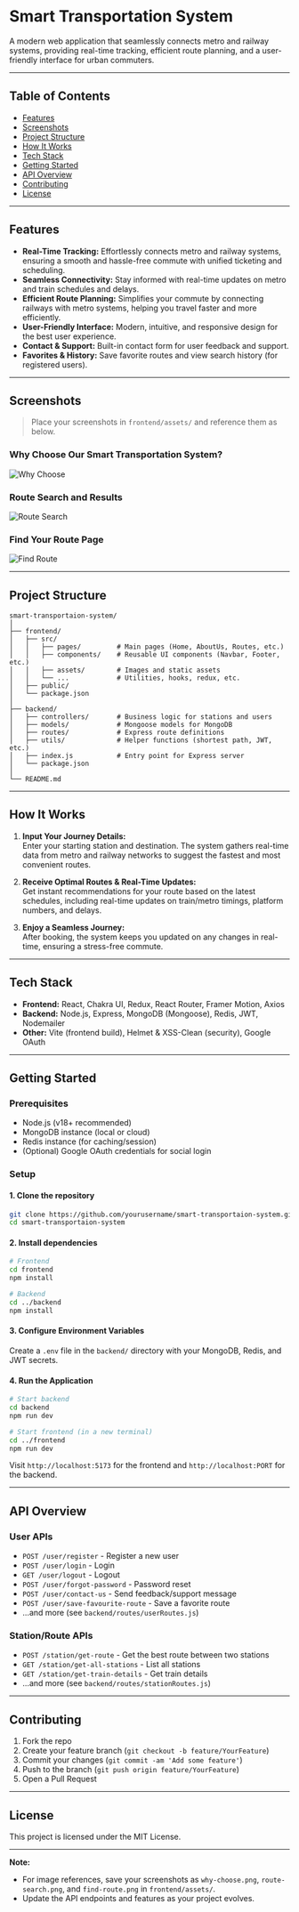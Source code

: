 # Smart Transportation System

A modern web application that seamlessly connects metro and railway systems, providing real-time tracking, efficient route planning, and a user-friendly interface for urban commuters.

---

## Table of Contents

- [Features](#features)
- [Screenshots](#screenshots)
- [Project Structure](#project-structure)
- [How It Works](#how-it-works)
- [Tech Stack](#tech-stack)
- [Getting Started](#getting-started)
- [API Overview](#api-overview)
- [Contributing](#contributing)
- [License](#license)

---

## Features

- **Real-Time Tracking:** Effortlessly connects metro and railway systems, ensuring a smooth and hassle-free commute with unified ticketing and scheduling.
- **Seamless Connectivity:** Stay informed with real-time updates on metro and train schedules and delays.
- **Efficient Route Planning:** Simplifies your commute by connecting railways with metro systems, helping you travel faster and more efficiently.
- **User-Friendly Interface:** Modern, intuitive, and responsive design for the best user experience.
- **Contact & Support:** Built-in contact form for user feedback and support.
- **Favorites & History:** Save favorite routes and view search history (for registered users).

---

## Screenshots

> Place your screenshots in `frontend/assets/` and reference them as below.

### Why Choose Our Smart Transportation System?
![Why Choose](./frontend/assets/why-choose.png)

### Route Search and Results
![Route Search](./frontend/assets/route-search.png)

### Find Your Route Page
![Find Route](./frontend/assets/find-route.png)

---

## Project Structure

```
smart-transportaion-system/
│
├── frontend/
│   ├── src/
│   │   ├── pages/         # Main pages (Home, AboutUs, Routes, etc.)
│   │   ├── components/    # Reusable UI components (Navbar, Footer, etc.)
│   │   ├── assets/        # Images and static assets
│   │   └── ...            # Utilities, hooks, redux, etc.
│   ├── public/
│   └── package.json
│
├── backend/
│   ├── controllers/       # Business logic for stations and users
│   ├── models/            # Mongoose models for MongoDB
│   ├── routes/            # Express route definitions
│   ├── utils/             # Helper functions (shortest path, JWT, etc.)
│   ├── index.js           # Entry point for Express server
│   └── package.json
│
└── README.md
```

---

## How It Works

1. **Input Your Journey Details:**  
   Enter your starting station and destination. The system gathers real-time data from metro and railway networks to suggest the fastest and most convenient routes.

2. **Receive Optimal Routes & Real-Time Updates:**  
   Get instant recommendations for your route based on the latest schedules, including real-time updates on train/metro timings, platform numbers, and delays.

3. **Enjoy a Seamless Journey:**  
   After booking, the system keeps you updated on any changes in real-time, ensuring a stress-free commute.

---

## Tech Stack

- **Frontend:** React, Chakra UI, Redux, React Router, Framer Motion, Axios
- **Backend:** Node.js, Express, MongoDB (Mongoose), Redis, JWT, Nodemailer
- **Other:** Vite (frontend build), Helmet & XSS-Clean (security), Google OAuth

---

## Getting Started

### Prerequisites

- Node.js (v18+ recommended)
- MongoDB instance (local or cloud)
- Redis instance (for caching/session)
- (Optional) Google OAuth credentials for social login

### Setup

#### 1. Clone the repository

```bash
git clone https://github.com/yourusername/smart-transportaion-system.git
cd smart-transportaion-system
```

#### 2. Install dependencies

```bash
# Frontend
cd frontend
npm install

# Backend
cd ../backend
npm install
```

#### 3. Configure Environment Variables

Create a `.env` file in the `backend/` directory with your MongoDB, Redis, and JWT secrets.

#### 4. Run the Application

```bash
# Start backend
cd backend
npm run dev

# Start frontend (in a new terminal)
cd ../frontend
npm run dev
```

Visit `http://localhost:5173` for the frontend and `http://localhost:PORT` for the backend.

---

## API Overview

### User APIs

- `POST /user/register` - Register a new user
- `POST /user/login` - Login
- `GET /user/logout` - Logout
- `POST /user/forgot-password` - Password reset
- `POST /user/contact-us` - Send feedback/support message
- `POST /user/save-favourite-route` - Save a favorite route
- ...and more (see `backend/routes/userRoutes.js`)

### Station/Route APIs

- `POST /station/get-route` - Get the best route between two stations
- `GET /station/get-all-stations` - List all stations
- `GET /station/get-train-details` - Get train details
- ...and more (see `backend/routes/stationRoutes.js`)

---

## Contributing

1. Fork the repo
2. Create your feature branch (`git checkout -b feature/YourFeature`)
3. Commit your changes (`git commit -am 'Add some feature'`)
4. Push to the branch (`git push origin feature/YourFeature`)
5. Open a Pull Request

---

## License

This project is licensed under the MIT License.

---

**Note:**  
- For image references, save your screenshots as `why-choose.png`, `route-search.png`, and `find-route.png` in `frontend/assets/`.
- Update the API endpoints and features as your project evolves. 